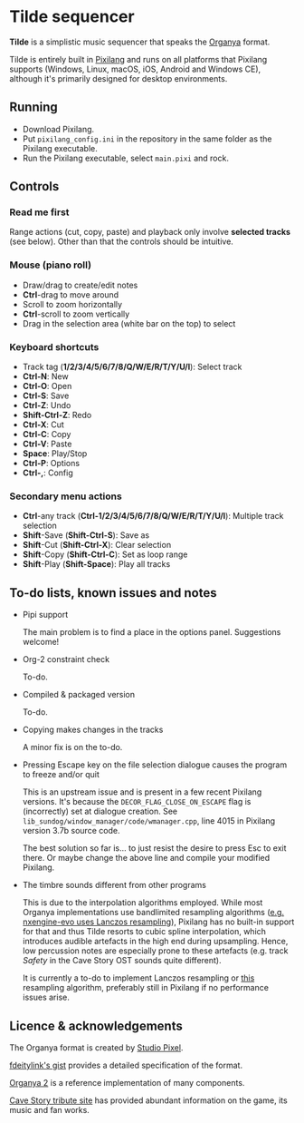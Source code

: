 # Tilde sequencer

**Tilde** is a simplistic music sequencer that speaks the [Organya](https://cavestory.fandom.com/wiki/Soundtrack) format.

Tilde is entirely built in [Pixilang](http://warmplace.ru/soft/pixilang/) and runs on all platforms that Pixilang supports (Windows, Linux, macOS, iOS, Android and Windows CE), although it's primarily designed for desktop environments.

## Running

* Download Pixilang.
* Put `pixilang_config.ini` in the repository in the same folder as the Pixilang executable.
* Run the Pixilang executable, select `main.pixi` and rock.

## Controls

### Read me first

Range actions (cut, copy, paste) and playback only involve **selected tracks** (see below). Other than that the controls should be intuitive.

### Mouse (piano roll)

* Draw/drag to create/edit notes
* **Ctrl**-drag to move around
* Scroll to zoom horizontally
* **Ctrl**-scroll to zoom vertically
* Drag in the selection area (white bar on the top) to select

### Keyboard shortcuts

* Track tag (**1/2/3/4/5/6/7/8/Q/W/E/R/T/Y/U/I**): Select track
* **Ctrl-N**: New
* **Ctrl-O**: Open
* **Ctrl-S**: Save
* **Ctrl-Z**: Undo
* **Shift-Ctrl-Z**: Redo
* **Ctrl-X**: Cut
* **Ctrl-C**: Copy
* **Ctrl-V**: Paste
* **Space**: Play/Stop
* **Ctrl-P**: Options
* **Ctrl-,**: Config

### Secondary menu actions

* **Ctrl**-any track (**Ctrl-1/2/3/4/5/6/7/8/Q/W/E/R/T/Y/U/I**): Multiple track selection
* **Shift**-Save (**Shift-Ctrl-S**): Save as
* **Shift**-Cut (**Shift-Ctrl-X**): Clear selection
* **Shift**-Copy (**Shift-Ctrl-C**): Set as loop range
* **Shift**-Play (**Shift-Space**): Play all tracks

## To-do lists, known issues and notes

* Pipi support

  The main problem is to find a place in the options panel. Suggestions welcome!

* Org-2 constraint check

  To-do.

* Compiled & packaged version

  To-do.

* Copying makes changes in the tracks

  A minor fix is on the to-do.

* Pressing Escape key on the file selection dialogue causes the program to freeze and/or quit

  This is an upstream issue and is present in a few recent Pixilang versions. It's because the `DECOR_FLAG_CLOSE_ON_ESCAPE` flag is (incorrectly) set at dialogue creation. See `lib_sundog/window_manager/code/wmanager.cpp`, line 4015 in Pixilang version 3.7b source code.

  The best solution so far is... to just resist the desire to press Esc to exit there. Or maybe change the above line and compile your modified Pixilang.

* The timbre sounds different from other programs

  This is due to the interpolation algorithms employed. While most Organya implementations use bandlimited resampling algorithms ([e.g. nxengine-evo uses Lanczos resampling](https://github.com/nxengine/nxengine-evo/blob/master/src/sound/Organya.cpp#L230)), Pixilang has no built-in support for that and thus Tilde resorts to cubic spline interpolation, which introduces audible artefacts in the high end during upsampling. Hence, low percussion notes are especially prone to these artefacts (e.g. track _Safety_ in the Cave Story OST sounds quite different).

  It is currently a to-do to implement Lanczos resampling or [this](https://ccrma.stanford.edu/~jos/resample/) resampling algorithm, preferably still in Pixilang if no performance issues arise.

## Licence & acknowledgements

The Organya format is created by [Studio Pixel](http://studiopixel.sakura.ne.jp/).

[fdeitylink's gist](https://gist.github.com/fdeitylink/7fc9ddcc54b33971e5f505c8da2cfd28) provides a detailed specification of the format.

[Organya 2](https://github.com/shbow/organya) is a reference implementation of many components.

[Cave Story tribute site](https://www.cavestory.org/) has provided abundant information on the game, its music and fan works.
